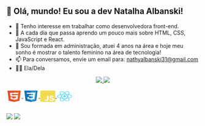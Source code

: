 ## 👋 Olá, mundo! Eu sou a dev Natalha Albanski!
- 👀 Tenho interesse em trabalhar como desenvolvedora front-end.
- 🌱 A cada dia que passa aprendo um pouco mais sobre HTML, CSS, JavaScript e React.
- 💞️ Sou formada em administração, atuei 4 anos na área e hoje meu sonho é mostrar o talento feminino na área de tecnologia!
- 📫 Para conversamos, envie um email para: nathyalbanski31@gmail.com
- 🙆‍♀️ Ela/Dela

<div align="center">
  <a href="https://github.com/Natalhaa">
  <img height="180em" src="https://github-readme-stats.vercel.app/api?username=natalhaa&show_icons=true&theme=cobalt&include_all_commits=true&count_private=true"/>
  <img height="180em" src="https://github-readme-stats.vercel.app/api/top-langs/?username=natalhaa&layout=compact&langs_count=7&theme=cobalt"/>
</div>  
  <div style="display: inline_block"><br>  
  <img align="center" alt="Nathy-HTML" height="30" width="40" src="https://raw.githubusercontent.com/devicons/devicon/master/icons/html5/html5-original.svg">
  <img align="center" alt="Nathy-CSS" height="30" width="40" src="https://raw.githubusercontent.com/devicons/devicon/master/icons/css3/css3-original.svg">
  <img align="center" alt="Nathy-Js" height="30" width="40" src="https://raw.githubusercontent.com/devicons/devicon/master/icons/javascript/javascript-plain.svg">
  <img align="center" alt="Nathy-React" height="30" width="40" src="https://raw.githubusercontent.com/devicons/devicon/master/icons/react/react-original.svg">  
</div>
  
##
  
  <div>
    <a href="https://www.linkedin.com/in/natalha-albanski-478a98187/" target="_blank">
      <img src="https://img.shields.io/badge/-LinkedIn-%230077B5?style=for-the-badge&logo=linkedin&logoColor=white" target="_blank"></a> 
   <a href = "mailto:nathyalbanski31@gmail.com">
     <img src="https://img.shields.io/badge/Gmail-D14836?style=for-the-badge&logo=gmail&logoColor=white" target="_blank"></a> 
  </div>
